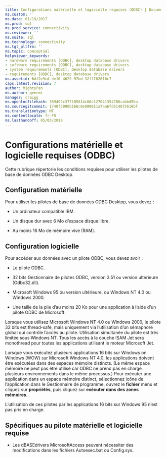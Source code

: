```yaml
---
title: Configurations matérielle et logicielle requises (ODBC) | Documents Microsoft
ms.custom: ''
ms.date: 01/19/2017
ms.prod: sql
ms.prod_service: connectivity
ms.reviewer: ''
ms.suite: sql
ms.technology: connectivity
ms.tgt_pltfrm: ''
ms.topic: conceptual
helpviewer_keywords:
- hardware requirements [ODBC], desktop database drivers
- software requirements [ODBC], desktop database drivers
- system requirements [ODBC], desktop database drivers
- requirements [ODBC], desktop database drivers
ms.assetid: 6df2e9cd-de10-4629-97bd-32f2782616c7
caps.latest.revision: 7
author: MightyPen
ms.author: genemi
manager: craigg
ms.openlocfilehash: 389492c377105614c60c127041354786cabbd5ba
ms.sourcegitcommit: 1740f3090b168c0e809611a7aa6fd514075616bf
ms.translationtype: MT
ms.contentlocale: fr-FR
ms.lasthandoff: 05/03/2018
---
```

# <a name="hardware-and-software-requirements-odbc"></a>Configurations matérielle et logicielle requises (ODBC)
Cette rubrique répertorie les conditions requises pour utiliser les pilotes de base de données ODBC Desktop.  
  
## <a name="hardware-requirements"></a>Configuration matérielle  
 Pour utiliser les pilotes de base de données ODBC Desktop, vous devez :  
  
-   Un ordinateur compatible IBM.  
  
-   Un disque dur avec 6 Mo d’espace disque libre.  
  
-   Au moins 16 Mo de mémoire vive (RAM).  
  
## <a name="software-requirements"></a>Configuration logicielle  
 Pour accéder aux données avec un pilote ODBC, vous devez avoir :  
  
-   Le pilote ODBC.  
  
-   32 bits Gestionnaire de pilotes ODBC, version 3.51 ou version ultérieure (Odbc32.dll).  
  
-   Microsoft Windows 95 ou version ultérieure, ou Windows NT 4.0 ou Windows 2000.  
  
-   Une taille de la pile d’au moins 20 Ko pour une application à l’aide d’un pilote ODBC de Microsoft.  
  
 Lorsque vous utilisez Microsoft Windows NT 4.0 ou Windows 2000, le pilote 32 bits est thread-safe, mais uniquement via l’utilisation d’un sémaphore global qui contrôle l’accès au pilote. Utilisation simultanée du pilote est très limitée sous Windows NT. Tous les accès à la couche ISAM Jet sera monothread pour toutes les applications utilisant le moteur Microsoft Jet.  
  
 Lorsque vous exécutez plusieurs applications 16 bits sur Windows on Windows (WOW) sur Microsoft Windows NT 4.0, les applications doivent être exécutées dans des espaces mémoire distincts. (Le même espace mémoire ne peut pas être utilisé car ODBC ne prend pas en charge plusieurs environnements dans le même processus.) Pour exécuter une application dans un espace mémoire distinct, sélectionnez icône de l’application dans le Gestionnaire de programme, ouvrez le **fichier** menu et cliquez sur **propriétés**, puis cliquez sur **exécuter dans des zones mémoires**.  
  
 L’utilisation de ces pilotes par les applications 16 bits sur Windows 95 n’est pas pris en charge.  
  
## <a name="driver-specific-hardware-and-software-requirements"></a>Spécifiques au pilote matérielle et logicielle requise  
  
-   Les dBASEdrivers MicrosoftAccess peuvent nécessiter des modifications dans les fichiers Autoexec.bat ou Config.sys.
